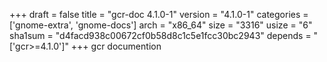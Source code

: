 +++
draft = false
title = "gcr-doc 4.1.0-1"
version = "4.1.0-1"
categories = ['gnome-extra', 'gnome-docs']
arch = "x86_64"
size = "3316"
usize = "6"
sha1sum = "d4facd938c00672cf0b58d8c1c5e1fcc30bc2943"
depends = "['gcr>=4.1.0']"
+++
gcr documention